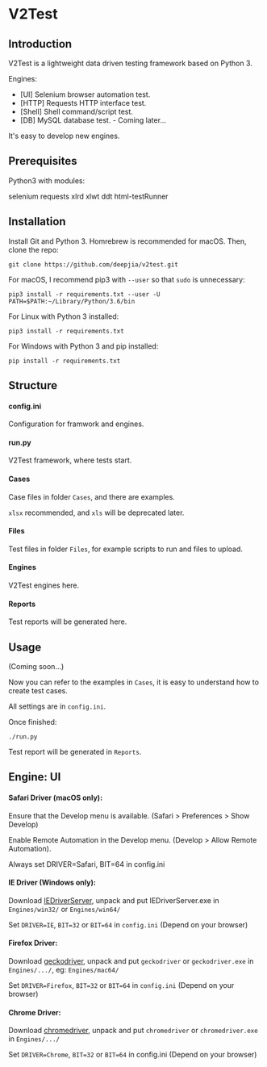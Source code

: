 # V2Test
## Introduction
V2Test is a lightweight data driven testing framework based on Python 3.

Engines:

* [UI] Selenium browser automation test.
* [HTTP] Requests HTTP interface test.
* [Shell] Shell command/script test.
* [DB] MySQL database test. - Coming later...

It's easy to develop new engines.

## Prerequisites
Python3 with modules:

selenium requests xlrd xlwt ddt html-testRunner
## Installation
Install Git and Python 3. Homrebrew is recommended for macOS.
Then, clone the repo:

```
git clone https://github.com/deepjia/v2test.git
```
For macOS, I recommend pip3 with `--user` so that `sudo` is unnecessary:

```
pip3 install -r requirements.txt --user -U
PATH=$PATH:~/Library/Python/3.6/bin
```

For Linux with Python 3 installed:

```
pip3 install -r requirements.txt
```

For Windows with Python 3 and pip installed:

```
pip install -r requirements.txt
```
## Structure
#### config.ini
Configuration for framwork and engines.
#### run.py
V2Test framework, where tests start.
#### Cases
Case files in folder `Cases`, and there are examples.

`xlsx` recommended, and `xls` will be deprecated later.
#### Files
Test files in folder `Files`, for example scripts to run and files to upload.
#### Engines
V2Test engines here.
#### Reports
Test reports will be generated here.
## Usage
(Coming soon...)

Now you can refer to the examples in `Cases`, it is easy to understand how to create test cases.

All settings are in `config.ini`.

Once finished:

```
./run.py
```
Test report will be generated in `Reports`.
## Engine: UI
#### Safari Driver (macOS only):

Ensure that the Develop menu is available. (Safari > Preferences > Show Develop)

Enable Remote Automation in the Develop menu. (Develop > Allow Remote Automation).

Always set DRIVER=Safari, BIT=64 in config.ini

#### IE Driver (Windows only):

Download [IEDriverServer](http://selenium-release.storage.googleapis.com/index.html), unpack and put IEDriverServer.exe in `Engines/win32/` or `Engines/win64/`

Set `DRIVER=IE`, `BIT=32` or `BIT=64` in `config.ini` (Depend on your browser)

#### Firefox Driver:
Download [geckodriver](https://github.com/mozilla/geckodriver/releases), unpack and put `geckodriver` or `geckodriver.exe` in `Engines/.../`, eg: `Engines/mac64/`

Set `DRIVER=Firefox`, `BIT=32` or `BIT=64` in `config.ini` (Depend on your browser)

#### Chrome Driver:
Download [chromedriver](https://chromedriver.storage.googleapis.com/index.html), unpack and put `chromedriver` or `chromedriver.exe` in `Engines/.../`

Set `DRIVER=Chrome`, `BIT=32` or `BIT=64` in config.ini (Depend on your browser)